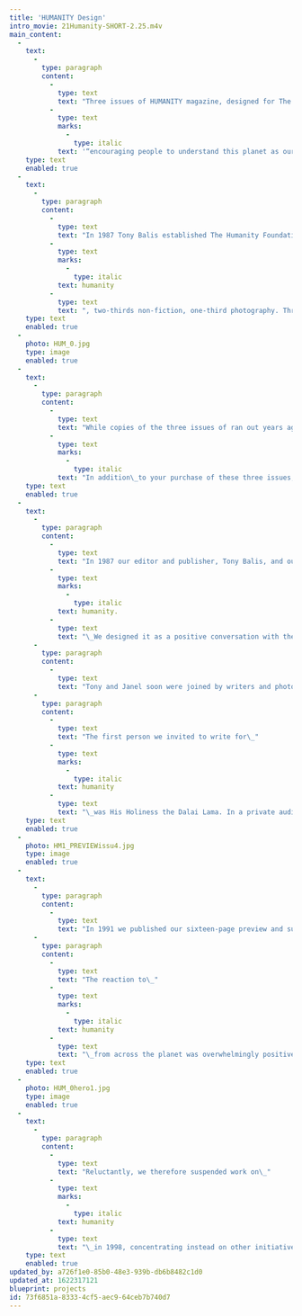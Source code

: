 ```yaml
---
title: 'HUMANITY Design'
intro_movie: 21Humanity-SHORT-2.25.m4v
main_content:
  -
    text:
      -
        type: paragraph
        content:
          -
            type: text
            text: "Three issues of HUMANITY magazine, designed for The Humanity Foundation and its mission of\_"
          -
            type: text
            marks:
              -
                type: italic
            text: '“encouraging people to understand this planet as our common home.”'
    type: text
    enabled: true
  -
    text:
      -
        type: paragraph
        content:
          -
            type: text
            text: "In 1987 Tony Balis established The Humanity Foundation, with its mission of “encouraging people to understand this planet as our common home.” To initiate “a conversation with the world,” he began publishing the journal\_"
          -
            type: text
            marks:
              -
                type: italic
            text: humanity
          -
            type: text
            text: ", two-thirds non-fiction, one-third photography. Three issues were produced: the preview in 1991; the premier in July 1996; the second issue in July 1997. Tom Ockerse became an integral partner in this effort and was responsible for formulating the magazine’s design,\_as well as participating in editorial strategy."
    type: text
    enabled: true
  -
    photo: HUM_0.jpg
    type: image
    enabled: true
  -
    text:
      -
        type: paragraph
        content:
          -
            type: text
            text: "While copies of the three issues of ran out years ago, some remain available from TOE—but only as a set of three.\_"
          -
            type: text
            marks:
              -
                type: italic
            text: "In addition\_to your purchase of these three issues, you will receive a free set of 14 Humanity postcards."
    type: text
    enabled: true
  -
    text:
      -
        type: paragraph
        content:
          -
            type: text
            text: "In 1987 our editor and publisher, Tony Balis, and our very first volunteer, Janel Kasparson, began work on our journal,\_"
          -
            type: text
            marks:
              -
                type: italic
            text: humanity.
          -
            type: text
            text: "\_We designed it as a positive conversation with the world, one that investigates our common humanity. Sixty percent non-fiction and forty percent photography, it was geared to an ever-pressing consideration of the less fortunate, the disenfranchised."
      -
        type: paragraph
        content:
          -
            type: text
            text: "Tony and Janel soon were joined by writers and photographers, poets, designers and other volunteers from across the globe, most significantly by Professor Tom Ockerse, then head of Graphic Design at the Rhode Island School of Design (RISD), who ended up working with THI for twenty years. Tom and his team at RISD spent over eighteen months in 1989 and 1990 developing our design\_language."
      -
        type: paragraph
        content:
          -
            type: text
            text: "The first person we invited to write for\_"
          -
            type: text
            marks:
              -
                type: italic
            text: humanity
          -
            type: text
            text: "\_was His Holiness the Dalai Lama. In a private audience with Tony in the fall of 1990, he agreed to write the first humanity essay, addressed to the children of the\_world."
    type: text
    enabled: true
  -
    photo: HM1_PREVIEWissu4.jpg
    type: image
    enabled: true
  -
    text:
      -
        type: paragraph
        content:
          -
            type: text
            text: "In 1991 we published our sixteen-page preview and subsequently two full issues, the premier in 1996 and our second issue in 1997, each thirty-two pages. Our original contributors included two other Nobel Prize winners, Wole Soyinka and Aung San Suu Kyi, as well as a nineteen-year-old Australian student named Anouk Russell and additional outstanding writers, photographers and poets from twenty-four\_countries."
      -
        type: paragraph
        content:
          -
            type: text
            text: "The reaction to\_"
          -
            type: text
            marks:
              -
                type: italic
            text: humanity
          -
            type: text
            text: "\_from across the planet was overwhelmingly positive. Throughout 1997 and early 1998 we continued planning for a third issue, hoping to publish at least annually. However, we simply were not able to find the financial resources to commit clearly to publishing\_again."
    type: text
    enabled: true
  -
    photo: HUM_0hero1.jpg
    type: image
    enabled: true
  -
    text:
      -
        type: paragraph
        content:
          -
            type: text
            text: "Reluctantly, we therefore suspended work on\_"
          -
            type: text
            marks:
              -
                type: italic
            text: humanity
          -
            type: text
            text: "\_in 1998, concentrating instead on other initiatives, such as the challenge of building this web site (www.humanity.org), launched in\_1994"
    type: text
    enabled: true
updated_by: a726f1e0-85b0-48e3-939b-db6b8482c1d0
updated_at: 1622317121
blueprint: projects
id: 73f6851a-8333-4cf5-aec9-64ceb7b740d7
---
```

